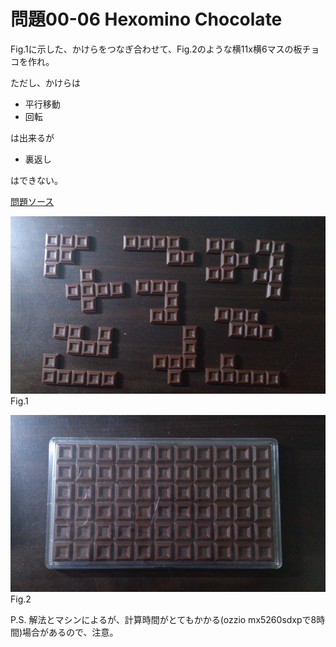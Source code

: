 # 問題00-06 Hexomino Chocolate

Fig.1に示した、かけらをつなぎ合わせて、Fig.2のような横11x横6マスの板チョコを作れ。

ただし、かけらは
 - 平行移動
 - 回転

は出来るが
 - 裏返し

はできない。

[問題ソース](http://www.hanayamatoys.co.jp/product/category/puzzle/meiji/meiji-black.html)

![Fig.1](piece.jpg)
Fig.1

![Fig.2](board.jpg)
Fig.2

P.S. 解法とマシンによるが、計算時間がとてもかかる(ozzio mx5260sdxpで8時間)場合があるので、注意。
